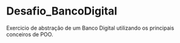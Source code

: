 # Desafio_BancoDigital
 Exercicio de abstração de um Banco Digital utilizando os principais conceiros de POO.

